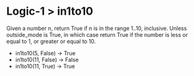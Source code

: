 # Logic-1 > in1to10

Given a number n, return True if n is in the range 1..10, inclusive. Unless outside_mode is True, in which case return True if the number is less or equal to 1, or greater or equal to 10.

- in1to10(5, False) → True
- in1to10(11, False) → False
- in1to10(11, True) → True
